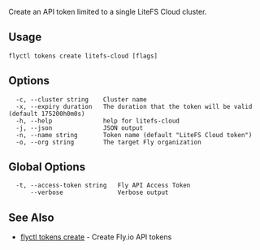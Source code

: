 Create an API token limited to a single LiteFS Cloud cluster.

## Usage
~~~
flyctl tokens create litefs-cloud [flags]
~~~

## Options

~~~
  -c, --cluster string    Cluster name
  -x, --expiry duration   The duration that the token will be valid (default 175200h0m0s)
  -h, --help              help for litefs-cloud
  -j, --json              JSON output
  -n, --name string       Token name (default "LiteFS Cloud token")
  -o, --org string        The target Fly organization
~~~

## Global Options

~~~
  -t, --access-token string   Fly API Access Token
      --verbose               Verbose output
~~~

## See Also

* [flyctl tokens create](/docs/flyctl/tokens-create/)	 - Create Fly.io API tokens

